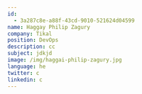 ```yaml
---
id:
  - 3a287c8e-a88f-43cd-9010-521624d04599
name: Haggay Philip Zagury
company: Tikal
position: DevOps
description: cc
subject: jdkjd
image: /img/haggai-philip-zagury.jpg
language: he
twitter: c
linkedin: c
---
```


